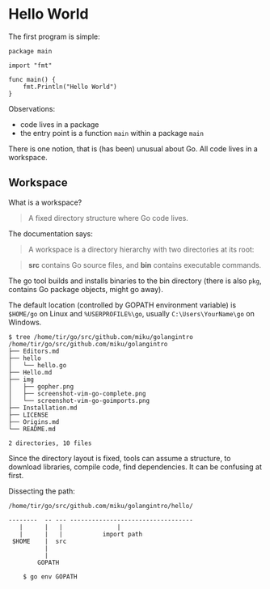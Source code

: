 # Hello World

The first program is simple:

```
package main

import "fmt"

func main() {
    fmt.Println("Hello World")
}
```

Observations:

* code lives in a package
* the entry point is a function `main` within a package `main`

There is one notion, that is (has been) unusual about Go. All code lives in a workspace.

## Workspace

What is a workspace?

> A fixed directory structure where Go code lives.

The documentation says:

> A workspace is a directory hierarchy with two directories at its root:

> **src** contains Go source files, and
> **bin** contains executable commands.

The go tool builds and installs binaries to the bin directory (there is also
`pkg`, contains Go package objects, might go away).

The default location (controlled by GOPATH environment variable) is `$HOME/go`
on Linux and `%USERPROFILE%\go`, usually `C:\Users\YourName\go` on Windows.


```shell
$ tree /home/tir/go/src/github.com/miku/golangintro
/home/tir/go/src/github.com/miku/golangintro
├── Editors.md
├── hello
│   └── hello.go
├── Hello.md
├── img
│   ├── gopher.png
│   ├── screenshot-vim-go-complete.png
│   └── screenshot-vim-go-goimports.png
├── Installation.md
├── LICENSE
├── Origins.md
└── README.md

2 directories, 10 files
```

Since the directory layout is fixed, tools can assume a structure, to download
libraries, compile code, find dependencies. It can be confusing at first.

Dissecting the path:

```
/home/tir/go/src/github.com/miku/golangintro/hello/

--------  -- --- ----------------------------------
   |      |   |               |
   |      |   |           import path
 $HOME    |  src
          |
          |
        GOPATH

    $ go env GOPATH
```


